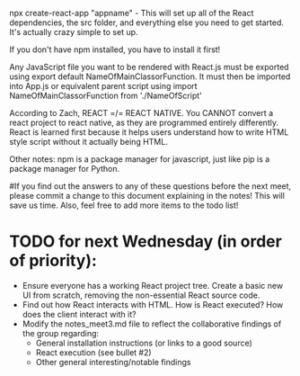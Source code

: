 npx create-react-app "appname" - This will set up all of the React dependencies, the src folder, and everything else you need to get started. It's actually crazy simple to set up.

If you don't have npm installed, you have to install it first!

Any JavaScript file you want to be rendered with React.js must be exported using export default NameOfMainClassorFunction.
It must then be imported into App.js or equivalent parent script using import NameOfMainClassorFunction from './NameOfScript'


According to Zach, REACT =/= REACT NATIVE. You CANNOT convert a react project to react native, as they are programmed entirely differently.
React is learned first because it helps users understand how to write HTML style script without it actually being HTML.

Other notes:
npm is a package manager for javascript, just like pip is a package manager for Python.


#If you find out the answers to any of these questions before the next meet, please commit a change to this document explaining in the notes! This will save us time.
Also, feel free to add more items to the todo list!

# TODO for next Wednesday (in order of priority):
* Ensure everyone has a working React project tree. Create a basic new UI from scratch, removing the non-essential React source code.
* Find out how React interacts with HTML. How is React executed? How does the client interact with it?
* Modify the notes_meet3.md file to reflect the collaborative findings of the group regarding:
  * General installation instructions (or links to a good source)
  * React execution (see bullet #2)
  * Other general interesting/notable findings
